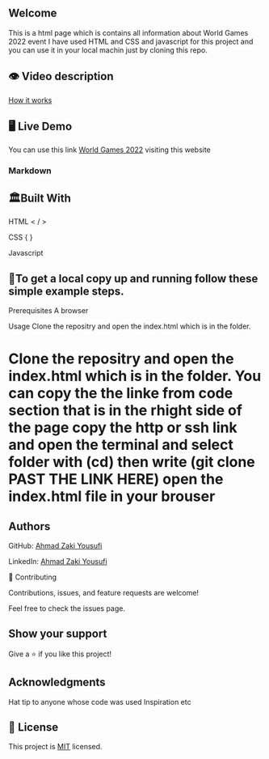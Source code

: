 ## Welcome 


This is a html page which is contains all information about World Games 2022 event I have used HTML and CSS and javascript for this project and you can use it in your local machin just by cloning this repo.

## 👁 Video description
[How it works](https://www.loom.com/share/3cc4cc3bc8494798b7878b7cc2e5a09c)

## 🖥️ Live Demo
You can use this link [World Games 2022](https://zakiyousufi.github.io/Conference-page/) visiting this website
### Markdown

## 🏛Built With

HTML < / >

CSS {    }

Javascript

## 📎To get a local copy up and running follow these simple example steps.

Prerequisites
A browser

Usage
Clone the repositry and open the index.html which is in the folder.

Clone the repositry and open the index.html which is in the folder.
You can copy the the linke from code section that is in the rhight side of the page 
copy the http or ssh link and open the terminal and select folder with (cd)
then write (git clone PAST THE LINK HERE)
open the index.html file in your brouser 
=======


## Authors

GitHub: [Ahmad Zaki Yousufi](https://github.com/zakiyousufi)

LinkedIn: [Ahmad Zaki Yousufi](https://www.linkedin.com/in/ahmadzaki-yousufi-055214217/)

🤝 Contributing

Contributions, issues, and feature requests are welcome!


Feel free to check the issues page.


## Show your support

Give a ⭐️ if you like this project!


## Acknowledgments
Hat tip to anyone whose code was used
Inspiration
etc

## 📝 License

This project is [MIT](./MIT.md) licensed.
